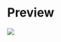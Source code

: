 # Preview 

<img src = "https://github.com/user-attachments/assets/8610a98b-4bd4-42df-b28b-e793ef328878" style = width :200px>
